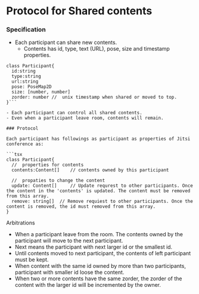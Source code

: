 # Protocol for Shared contents

### Specification

- Each participant can share new contents. 
  - Contents has id, type, text (URL), pose, size and timestamp properties. 
```tsx
class Participant{
  id:string
  type:string
  url:string
  pose: PoseMap2D
  size: [number, number]
  zorder: number //  unix timestamp when shared or moved to top.
}```

- Each participant can control all shared contents.
- Even when a participant leave room, contents will remain.

### Protocol

Each participant has followings as participant as properties of Jitsi conference as: 

```tsx
class Participant{
  //  properties for contents
  contents:Content[]	// contents owned by this participant
  
  //  propaties to change the content
  update: Content[] 	// Update requrest to other participants. Once the content in the 'contents' is updated. The content must be removed from this array.
  remove: string[]	// Remove requiest to other participants. Once the content is removed, the id must removed from this array.
}
```

Arbitrations

- When a participant leave from the room. The contents owned by the participant will move to the next participant. 
 - Next means the participant with next larger id or the smallest id.
 - Until contents moved to next participant, the contents of left participant must be kept.
- When content with the same id owned by more than two participants, participant with smaller id loose the content.
- When two or more contents have the same zorder, the zorder of the content with the larger id will be incremented by the owner.
